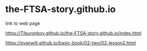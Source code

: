 # the-FTSA-story.github.io

link to web page  

https://Tiburonboy.github.io/the-FTSA-story.github.io/index.html

https://evanwill.github.io/basic-book/02-two/02-lesson2.html

